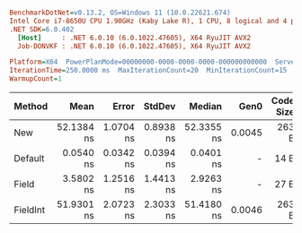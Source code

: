``` ini

BenchmarkDotNet=v0.13.2, OS=Windows 11 (10.0.22621.674)
Intel Core i7-8650U CPU 1.90GHz (Kaby Lake R), 1 CPU, 8 logical and 4 physical cores
.NET SDK=6.0.402
  [Host]     : .NET 6.0.10 (6.0.1022.47605), X64 RyuJIT AVX2
  Job-DONVKF : .NET 6.0.10 (6.0.1022.47605), X64 RyuJIT AVX2

Platform=X64  PowerPlanMode=00000000-0000-0000-0000-000000000000  Server=True  
IterationTime=250.0000 ms  MaxIterationCount=20  MinIterationCount=15  
WarmupCount=1  

```
|   Method |       Mean |     Error |    StdDev |     Median |   Gen0 | Code Size | Allocated |
|--------- |-----------:|----------:|----------:|-----------:|-------:|----------:|----------:|
|      New | 52.1384 ns | 1.0704 ns | 0.8938 ns | 52.3355 ns | 0.0045 |     263 B |     160 B |
|  Default |  0.0540 ns | 0.0342 ns | 0.0394 ns |  0.0401 ns |      - |      14 B |         - |
|    Field |  3.5802 ns | 1.2516 ns | 1.4413 ns |  2.9263 ns |      - |      27 B |         - |
| FieldInt | 51.9301 ns | 2.0723 ns | 2.3033 ns | 51.4180 ns | 0.0046 |     263 B |     160 B |
